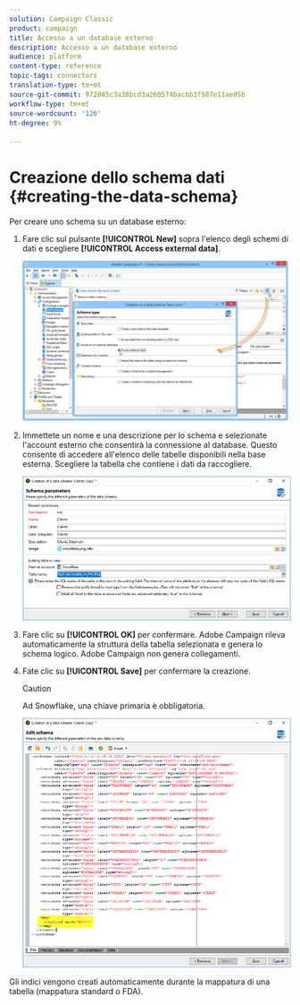 ```yaml
---
solution: Campaign Classic
product: campaign
title: Accesso a un database esterno
description: Accesso a un database esterno
audience: platform
content-type: reference
topic-tags: connectors
translation-type: tm+mt
source-git-commit: 972885c3a38bcd3a260574bacbb3f507e11ae05b
workflow-type: tm+mt
source-wordcount: '126'
ht-degree: 9%

---
```



# Creazione dello schema dati {#creating-the-data-schema}

Per creare uno schema su un database esterno:

1. Fare clic sul pulsante **[!UICONTROL New]** sopra l&#39;elenco degli schemi di dati e scegliere **[!UICONTROL Access external data]**.

   ![](assets/wf_new_schema_fda.png)

1. Immettete un nome e una descrizione per lo schema e selezionate l&#39;account esterno che consentirà la connessione al database. Questo consente di accedere all&#39;elenco delle tabelle disponibili nella base esterna. Scegliere la tabella che contiene i dati da raccogliere.

   ![](assets/wf_new_schema_select_table_fda.png)

1. Fare clic su **[!UICONTROL OK]** per confermare.  Adobe Campaign rileva automaticamente la struttura della tabella selezionata e genera lo schema logico.  Adobe Campaign non genera collegamenti.

1. Fate clic su **[!UICONTROL Save]** per confermare la creazione.

   >[!CAUTION]
   >
   >Ad Snowflake, una chiave primaria è obbligatoria.

   ![](assets/wf_new_schema_generate_fda.png)

Gli indici vengono creati automaticamente durante la mappatura di una tabella (mappatura standard o FDA).
